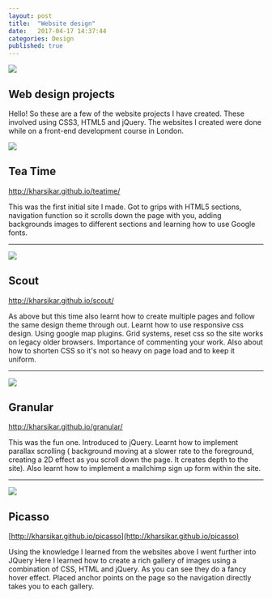 ```yaml
---
layout: post
title:  "Website design"
date:   2017-04-17 14:37:44
categories: Design
published: true
---
```

<img src="{{ site.baseurl }}/images/StockSnap_FSPLFPQBCZ.jpg" class="fit image">

## Web design projects

Hello! So these are a few of the website projects I have created. These involved using CSS3, HTML5 and jQuery. The websites I created were done while on a front-end development course in London. 

<img src="{{ site.baseurl }}/images/TeaTime.jpg" class="fit image">

## Tea Time

<a href="http://kharsikar.github.io/teatime"/>http://kharsikar.github.io/teatime/</a>

This was the first initial site I made. Got to grips with HTML5 sections, navigation function so it scrolls down the page with you, adding backgrounds images to different sections and learning how to use Google fonts. 
<hr>
<img src="{{ site.baseurl }}/images/Scout.jpg" class="fit image">

## Scout

<a href="http://kharsikar.github.io/scout/">http://kharsikar.github.io/scout/</a>

As above but this time also learnt how to create multiple pages and follow the same design theme through out. Learnt how to use responsive css design. Using google map plugins. Grid systems, reset css so the site works on legacy older browsers. Importance of commenting your work. Also about how to shorten CSS so it's not so heavy on page load and to keep it uniform.
<hr>
<img src="{{ site.baseurl }}/images/Granular.jpg" class="fit image">

## Granular

http://kharsikar.github.io/granular/

This was the fun one. Introduced to jQuery. Learnt how to implement parallax scrolling ( background moving at a slower rate to the foreground, creating a 2D effect as you scroll down the page. It creates depth to the site). Also learnt how to implement a mailchimp sign up form within the site.
<hr>
<img src="{{ site.baseurl }}/images/Picasso.jpg" class="fit image">

## Picasso
[http://kharsikar.github.io/picasso](http://kharsikar.github.io/picasso)

Using the knowledge I learned from the websites above I went further into JQuery Here I learned how to create a rich gallery of images using a combination of CSS, HTML and jQuery. As you can see they do a fancy hover effect. Placed anchor points on the page so the navigation directly takes you to each gallery.






